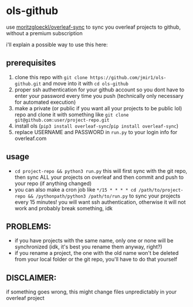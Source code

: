 # ols-github
use [moritzgloeckl/overleaf-sync](https://github.com/moritzgloeckl/overleaf-sync) to sync you overleaf projects to github, without a premium subscription  
  
i'll explain a possible way to use this here:
## prerequisites
1. clone this repo with ``git clone https://github.com/jmir1/ols-github.git`` and move into it with ``cd ols-github``
2. proper ssh authentication for your github account so you dont have to enter your password every time you push (technically only necessary for automated execution)
3. make a private (or public if you want all your projects to be public lol) repo and clone it with something like ``git clone git@github.com:user/project-repo.git``
5. install ols (``pip3 install overleaf-sync``/``pip install overleaf-sync``)
6. replace USERNAME and PASSWORD in ``run.py`` to your login info for overleaf.com
## usage
- ``cd project-repo && python3 run.py`` this will first sync with the git repo, then sync ALL your projects on overleaf and then commit and push to your repo (if anything changed)
- you can also make a cron job like ``*/15 * * * * cd /path/to/project-repo && /pythonpath/python3 /path/to/run.py`` to sync your projects every 15 minutes! you will want ssh authentication, otherwise it will not work and probably break something, idk
## PROBLEMS:
- if you have projects with the same name, only one or none will be synchronized (idk, it's best you rename them anyway, right?)
- if you rename a project, the one with the old name won't be deleted from your local folder or the git repo, you'll have to do that yourself
## DISCLAIMER:
if something goes wrong, this might change files unpredictably in your overleaf project
